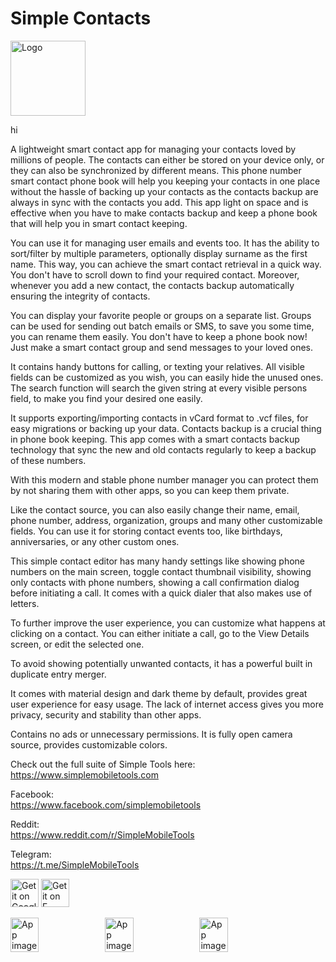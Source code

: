 # Simple Contacts
<img alt="Logo" src="graphics/icon.png" width="120" />

hi

A lightweight smart contact app for managing your contacts loved by millions of people. The contacts can either be stored on your device only, or they can also be synchronized by different means. This phone number smart contact phone book will help you keeping your contacts in one place without the hassle of backing up your contacts as the contacts backup are always in sync with the contacts you add. This app light on space and is effective when you have to make contacts backup and keep a phone book that will help you in smart contact keeping.

You can use it for managing user emails and events too. It has the ability to sort/filter by multiple parameters, optionally display surname as the first name. This way, you can achieve the smart contact retrieval in a quick way. You don't have to scroll down to find your required contact. Moreover, whenever you add a new contact, the contacts backup automatically ensuring the integrity of contacts. 

You can display your favorite people or groups on a separate list. Groups can be used for sending out batch emails or SMS, to save you some time, you can rename them easily. You don't have to keep a phone book now! Just make a smart contact group and send messages to your loved ones.

It contains handy buttons for calling, or texting your relatives. All visible fields can be customized as you wish, you can easily hide the unused ones. The search function will search the given string at every visible persons field, to make you find your desired one easily.

It supports exporting/importing contacts in vCard format to .vcf files, for easy migrations or backing up your data. Contacts backup is a crucial thing in phone book keeping. This app comes with a smart contacts backup technology that sync the new and old contacts regularly to keep a backup of these numbers.

With this modern and stable phone number manager you can protect them by not sharing them with other apps, so you can keep them private.

Like the contact source, you can also easily change their name, email, phone number, address, organization, groups and many other customizable fields. You can use it for storing contact events too, like birthdays, anniversaries, or any other custom ones.

This simple contact editor has many handy settings like showing phone numbers on the main screen, toggle contact thumbnail visibility, showing only contacts with phone numbers, showing a call confirmation dialog before initiating a call. It comes with a quick dialer that also makes use of letters.

To further improve the user experience, you can customize what happens at clicking on a contact. You can either initiate a call, go to the View Details screen, or edit the selected one.

To avoid showing potentially unwanted contacts, it has a powerful built in duplicate entry merger.

It comes with material design and dark theme by default, provides great user experience for easy usage. The lack of internet access gives you more privacy, security and stability than other apps.

Contains no ads or unnecessary permissions. It is fully open camera source, provides customizable colors.

Check out the full suite of Simple Tools here:  
https://www.simplemobiletools.com

Facebook:  
https://www.facebook.com/simplemobiletools

Reddit:  
https://www.reddit.com/r/SimpleMobileTools

Telegram:  
https://t.me/SimpleMobileTools

<a href='https://play.google.com/store/apps/details?id=com.simplemobiletools.contacts.pro'><img src='https://simplemobiletools.com/images/button-google-play.svg' alt='Get it on Google Play' height='45' /></a>
<a href='https://f-droid.org/packages/com.simplemobiletools.contacts.pro'><img src='https://simplemobiletools.com/images/button-f-droid.png' alt='Get it on F-Droid' height='45' /></a>

<div style="display:flex;">
<img alt="App image" src="fastlane/metadata/android/en-US/images/phoneScreenshots/1_en-US.jpeg" width="30%">
<img alt="App image" src="fastlane/metadata/android/en-US/images/phoneScreenshots/2_en-US.jpeg" width="30%">
<img alt="App image" src="fastlane/metadata/android/en-US/images/phoneScreenshots/3_en-US.jpeg" width="30%">
</div>
